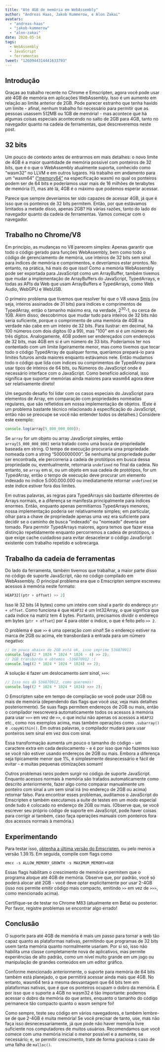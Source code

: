 ```yaml
---
title: "Até 4GB de memória em WebAssembly"
author: "Andreas Haas, Jakob Kummerow, e Alon Zakai"
avatars: 
  - "andreas-haas"
  - "jakob-kummerow"
  - "alon-zakai"
date: 2020-05-14
tags: 
  - WebAssembly
  - JavaScript
  - ferramentas
tweet: "1260944314441633793"
---
```


## Introdução

Graças ao trabalho recente no Chrome e Emscripten, agora você pode usar até 4GB de memória em aplicações WebAssembly. Isso é um aumento em relação ao limite anterior de 2GB. Pode parecer estranho que tenha havido um limite - afinal, nenhum trabalho foi necessário para permitir que as pessoas usassem 512MB ou 1GB de memória! - mas acontece que há algumas coisas especiais acontecendo no salto de 2GB para 4GB, tanto no navegador quanto na cadeia de ferramentas, que descreveremos neste post.

<!--truncate-->
## 32 bits

Um pouco de contexto antes de entrarmos em mais detalhes: o novo limite de 4GB é a maior quantidade de memória possível com ponteiros de 32 bits, que é o que o WebAssembly atualmente suporta, conhecido como “wasm32” no LLVM e em outros lugares. Há trabalho em andamento para um “wasm64” ([“memory64”](https://github.com/WebAssembly/memory64/blob/master/proposals/memory64/Overview.md) na especificação wasm) no qual os ponteiros podem ser de 64 bits e poderíamos usar mais de 16 milhões de terabytes de memória (!), mas até lá, 4GB é o máximo que podemos esperar acessar.

Parece que sempre deveríamos ter sido capazes de acessar 4GB, já que é isso que os ponteiros de 32 bits permitem. Então, por que estávamos limitados a metade disso, apenas 2GB? Há várias razões, tanto do lado do navegador quanto da cadeia de ferramentas. Vamos começar com o navegador.

## Trabalho no Chrome/V8

Em princípio, as mudanças no V8 parecem simples: Apenas garantir que todo o código gerado para funções WebAssembly, bem como todo o código de gerenciamento de memória, use inteiros de 32 bits sem sinal para índices de memória e comprimentos, e deveríamos estar prontos. No entanto, na prática, há mais do que isso! Como a memória WebAssembly pode ser exportada para JavaScript como um ArrayBuffer, também tivemos que mudar a implementação de ArrayBuffers do JavaScript, TypedArrays, e todas as APIs da Web que usam ArrayBuffers e TypedArrays, como Web Audio, WebGPU e WebUSB.

O primeiro problema que tivemos que resolver foi que o V8 usava [Smis](https://v8.dev/blog/pointer-compression#value-tagging-in-v8) (ou seja, inteiros assinados de 31 bits) para índices e comprimentos de TypedArray, então o tamanho máximo era, na verdade, 2<sup>30</sup>-1, ou cerca de 1GB. Além disso, descobrimos que mudar tudo para inteiros de 32 bits não seria suficiente, porque o comprimento de uma memória de 4GB na verdade não cabe em um inteiro de 32 bits. Para ilustrar: em decimal, há 100 números com dois dígitos (0 a 99), mas "100" em si é um número de três dígitos. Analogamente, 4GB podem ser endereçados com endereços de 32 bits, mas 4GB em si é um número de 33 bits. Poderíamos ter nos contentado com um limite ligeiramente menor, mas como tivemos que tocar todo o código TypedArray de qualquer forma, queríamos prepará-lo para limites futuros ainda maiores enquanto estávamos nele. Então mudamos todo o código que lida com índices ou comprimentos de TypedArray para usar tipos de inteiros de 64 bits, ou Números do JavaScript onde é necessário interface com o JavaScript. Como benefício adicional, isso significa que suportar memórias ainda maiores para wasm64 agora deve ser relativamente direto!

Um segundo desafio foi lidar com os casos especiais do JavaScript para elementos de Array, em comparação com propriedades nomeadas regulares, que são refletidos em nossa implementação de objetos. (Este é um problema bastante técnico relacionado à especificação do JavaScript, então não se preocupe se você não entender todos os detalhes.) Considere este exemplo:

```js
console.log(array[5_000_000_000]);
```

Se `array` for um objeto ou array JavaScript simples, então `array[5_000_000_000]` seria tratado como uma busca de propriedade baseada em string. O tempo de execução procuraria uma propriedade nomeada com a string “5000000000”. Se nenhuma tal propriedade puder ser encontrada, ele percorreria a cadeia de protótipos em busca dessa propriedade ou, eventualmente, retornaria `undefined` no final da cadeia. No entanto, se `array` em si, ou um objeto em sua cadeia de protótipos, for um TypedArray, então o tempo de execução deve procurar um elemento indexado no índice 5.000.000.000 ou imediatamente retornar `undefined` se este índice estiver fora dos limites.

Em outras palavras, as regras para TypedArrays são bastante diferentes de Arrays normais, e a diferença se manifesta principalmente para índices enormes. Então, enquanto apenas permitíamos TypedArrays menores, nossa implementação poderia ser relativamente simples; em particular, olhar para a chave de propriedade apenas uma vez era suficiente para decidir se o caminho de busca "indexado" ou "nomeado" deveria ser tomado. Para permitir TypedArrays maiores, agora temos que fazer essa distinção repetidamente enquanto percorremos a cadeia de protótipos, o que exige cache cuidadoso para evitar desacelerar o código JavaScript existente com trabalho repetido e sobrecarga.

## Trabalho da cadeia de ferramentas

Do lado da ferramenta, também tivemos que trabalhar, a maior parte disso no código de suporte JavaScript, não no código compilado em WebAssembly. O principal problema era que o Emscripten sempre escreveu acessos à memória neste formato:

```js
HEAP32[(ptr + offset) >> 2]
```

Isso lê 32 bits (4 bytes) como um inteiro com sinal a partir do endereço `ptr + offset`. Como funciona é que `HEAP32` é um Int32Array, o que significa que cada índice na matriz tem 4 bytes. Portanto, precisamos dividir o endereço em bytes (`ptr + offset`) por 4 para obter o índice, o que é feito pelo `>> 2`.

O problema é que `>>` é uma operação *com sinal*! Se o endereço estiver na marca de 2GB ou acima, ele transbordará a entrada para um número negativo:

```js
// Um pouco abaixo de 2GB está ok, isso imprime 536870911
console.log((2 * 1024 * 1024 * 1024 - 4) >> 2);
// 2GB transborda e obtemos -536870912 :(
console.log((2 * 1024 * 1024 * 1024) >> 2);
```

A solução é fazer um deslocamento *sem sinal*, `>>>`:

```js
// Isso nos dá 536870912, como queremos!
console.log((2 * 1024 * 1024 * 1024) >>> 2);
```

O Emscripten sabe em tempo de compilação se você pode usar 2GB ou mais de memória (dependendo das flags que você usa; veja mais detalhes posteriormente). Se suas flags permitem endereços de 2GB ou mais, então o compilador reescreverá automaticamente todos os acessos à memória para usar `>>>` em vez de `>>`, o que inclui não apenas os acessos a `HEAP32` etc., como nos exemplos acima, mas também operações como `.subarray()` e `.copyWithin()`. Em outras palavras, o compilador mudará para usar ponteiros sem sinal em vez dos com sinal.

Essa transformação aumenta um pouco o tamanho do código - um caractere extra em cada deslocamento - e é por isso que não fazemos isso se você não estiver usando endereços de 2GB ou mais. Embora a diferença seja tipicamente menor que 1%, é simplesmente desnecessário e fácil de evitar - e muitas pequenas otimizações somam!

Outros problemas raros podem surgir no código de suporte JavaScript. Enquanto acessos normais à memória são tratados automaticamente como descrito anteriormente, fazer algo como comparar manualmente um ponteiro com sinal a um sem sinal irá (no endereço de 2GB ou acima) retornar falso. Para encontrar esses problemas, auditamos o JavaScript do Emscripten e também executamos a suíte de testes em um modo especial onde tudo é colocado no endereço de 2GB ou mais. (Observe que, se você escrever seu próprio código de suporte em JavaScript, pode haver coisas para corrigir aí também, caso faça operações manuais com ponteiros fora dos acessos normais à memória.)

## Experimentando

Para testar isso, [obtenha a última versão do Emscripten](https://emscripten.org/docs/getting_started/downloads.html), ou pelo menos a versão 1.39.15. Em seguida, compile com flags como

```
emcc -s ALLOW_MEMORY_GROWTH -s MAXIMUM_MEMORY=4GB
```

Essas flags habilitam o crescimento de memória e permitem que o programa aloque até 4GB de memória. Observe que, por padrão, você só poderá alocar até 2GB - você deve optar explicitamente por usar 2-4GB (isso nos permite emitir código mais compacto, emitindo `>>` em vez de `>>>`, como mencionado acima).

Certifique-se de testar no Chrome M83 (atualmente em Beta) ou posterior. Por favor, registre problemas se encontrar algo errado!

## Conclusão

O suporte para até 4GB de memória é mais um passo para tornar a web tão capaz quanto as plataformas nativas, permitindo que programas de 32 bits usem tanta memória quanto normalmente usariam. Por si só, isso não habilita uma classe completamente nova de aplicativos, mas permite experiências de alto padrão, como um nível muito grande em um jogo ou manipulação de grandes conteúdos em um editor gráfico.

Conforme mencionado anteriormente, o suporte para memória de 64 bits também está planejado, o que permitirá acessar ainda mais que 4GB. No entanto, wasm64 terá a mesma desvantagem que 64 bits tem em plataformas nativas, que é que os ponteiros ocupam o dobro da memória. É por isso que o suporte a 4GB no wasm32 é tão importante: podemos acessar o dobro da memória do que antes, enquanto o tamanho do código permanece tão compacto quanto o wasm sempre foi!

Como sempre, teste seu código em vários navegadores, e também lembre-se de que 2-4GB é muita memória! Se você precisar de tanto, use, mas não faça isso desnecessariamente, já que pode não haver memória livre suficiente nos computadores de muitos usuários. Recomendamos que você comece com uma memória inicial o menor possível e a aumente, se necessário; e, se permitir crescimento, trate de forma graciosa o caso de uma falha de `malloc()`.
